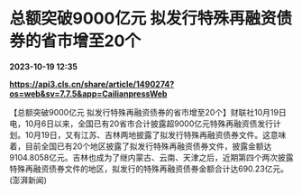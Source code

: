 # 总额突破9000亿元 拟发行特殊再融资债券的省市增至20个

**2023-10-19 12:35**

**https://api3.cls.cn/share/article/1490274?os=web&sv=7.7.5&app=CailianpressWeb**

【总额突破9000亿元 拟发行特殊再融资债券的省市增至20个】财联社10月19日电，10月6日以来，全国已有20省市合计披露超9000亿元特殊再融资债发行计划。10月19日，又有江苏、吉林两地披露了拟发行特殊再融资债券文件。这意味着，目前全国已有20个地区披露了拟发行特殊再融资债券文件，披露金额达9104.8058亿元。吉林也成为了继内蒙古、云南、天津之后，近期第四个两次披露特殊再融资债券文件的地区，拟发行的特殊再融资债券金额合计达690.23亿元。 (澎湃新闻)